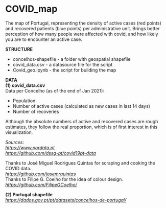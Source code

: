 # COVID_map
The map of Portugal, representing the density of active cases (red points) and recovered patients (blue points) per administrative unit.  Brings better perception of how many people were affected with covid, and how likely you are to encounter an active case.

**STRUCTURE**
- concelhos-shapefile - a folder with geospatial shapefile  
- covid_data.csv - a datasource file for the script  
- Covid_geo.ipynb - the script for building the map  

**DATA**  
**(1) covid_data.csv**  
Data per Concelho (as of the end of Jan 2021): 
- Population
- Number of active cases (calculated as new cases in last 14 days)
- Number of recoveries

Although the absolute numbers of active and recovered cases are rough estimates, they follow the real proportion, which is of first interest in this visualization.

*Sources:  
https://www.pordata.pt  
https://github.com/dssg-pt/covid19pt-data*

Thanks to José Miguel Rodrigues Quintas for scraping and cooking the COVID data.  
*https://github.com/josemrquintas*  
Thanks to Filipe G. Coelho for the idea of colour design.  
*https://github.com/FilipeGCoelho/*

**(2) Portugal shapefile**  
*https://dados.gov.pt/pt/datasets/concelhos-de-portugal/*



